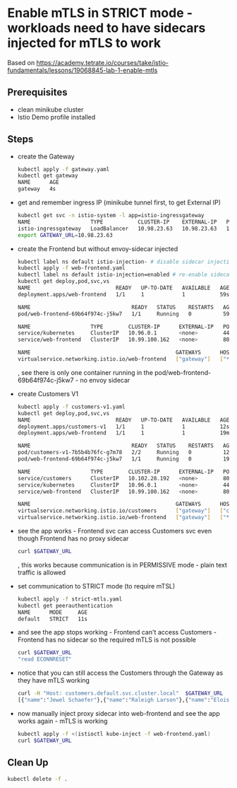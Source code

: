 # Enable mTLS in STRICT mode - workloads need to have sidecars injected for mTLS to work

Based on https://academy.tetrate.io/courses/take/istio-fundamentals/lessons/19068845-lab-1-enable-mtls

## Prerequisites

- clean minikube cluster
- Istio Demo profile installed

## Steps 

- create the Gateway
	```sh
	kubectl apply -f gateway.yaml
    kubectl get gateway
    NAME      AGE
    gateway   4s
    ```

- get and remember ingress IP (minikube tunnel first, to get External IP)
    ```sh
    kubectl get svc -n istio-system -l app=istio-ingressgateway
    NAME                   TYPE           CLUSTER-IP    EXTERNAL-IP   PORT(S)                                                                      AGE
    istio-ingressgateway   LoadBalancer   10.98.23.63   10.98.23.63   15021:30356/TCP,80:32547/TCP,443:32524/TCP,31400:30726/TCP,15443:30339/TCP   4d4h
    export GATEWAY_URL=10.98.23.63
    ```

- create the Frontend but without envoy-sidecar injected
    ```sh
    kubectl label ns default istio-injection- # disable sidecar injection
    kubectl apply -f web-frontend.yaml
    kubectl label ns default istio-injection=enabled # re-enable sidecar injection
    kubectl get deploy,pod,svc,vs  
    NAME                           READY   UP-TO-DATE   AVAILABLE   AGE
    deployment.apps/web-frontend   1/1     1            1           59s

    NAME                                READY   STATUS    RESTARTS   AGE
    pod/web-frontend-69b64f974c-j5kw7   1/1     Running   0          59s

    NAME                   TYPE        CLUSTER-IP      EXTERNAL-IP   PORT(S)   AGE
    service/kubernetes     ClusterIP   10.96.0.1       <none>        443/TCP   247d
    service/web-frontend   ClusterIP   10.99.100.162   <none>        80/TCP    59s

    NAME                                              GATEWAYS      HOSTS   AGE
    virtualservice.networking.istio.io/web-frontend   ["gateway"]   ["*"]   59s
	```
    , see there is only one container running in the pod/web-frontend-69b64f974c-j5kw7 - no envoy sidecar

- create Customers V1
    ```sh
    kubectl apply -f customers-v1.yaml
    kubectl get deploy,pod,svc,vs 
    NAME                           READY   UP-TO-DATE   AVAILABLE   AGE
    deployment.apps/customers-v1   1/1     1            1           12s
    deployment.apps/web-frontend   1/1     1            1           19m

    NAME                                READY   STATUS    RESTARTS   AGE
    pod/customers-v1-7b5b4b76fc-g7m78   2/2     Running   0          12s
    pod/web-frontend-69b64f974c-j5kw7   1/1     Running   0          19m

    NAME                   TYPE        CLUSTER-IP      EXTERNAL-IP   PORT(S)   AGE
    service/customers      ClusterIP   10.102.28.192   <none>        80/TCP    12s
    service/kubernetes     ClusterIP   10.96.0.1       <none>        443/TCP   247d
    service/web-frontend   ClusterIP   10.99.100.162   <none>        80/TCP    19m

    NAME                                              GATEWAYS      HOSTS                                     AGE
    virtualservice.networking.istio.io/customers      ["gateway"]   ["customers.default.svc.cluster.local"]   12s
    virtualservice.networking.istio.io/web-frontend   ["gateway"]   ["*"]                                     19m
    ```

- see the app works - Frontend svc can access Customers svc even though Frontend has no proxy sidecar
    ```sh
    curl $GATEWAY_URL
    ```
    , this works because communication is in PERMISSIVE mode - plain text traffic is allowed

- set communication to STRICT mode (to require mTSL)
    ```sh
    kubectl apply -f strict-mtls.yaml
    kubectl get peerauthentication
    NAME      MODE     AGE
    default   STRICT   11s
    ```
- and see the app stops working - Frontend can't access Customers - Frontend has no sidecar so the required mTLS is not possible
    ```sh
    curl $GATEWAY_URL
    "read ECONNRESET"
    ```

- notice that you can still access the Customers through the Gateway as they have mTLS working
    ```sh
    curl -H "Host: customers.default.svc.cluster.local"  $GATEWAY_URL
    [{"name":"Jewel Schaefer"},{"name":"Raleigh Larson"},{"name":"Eloise Senger"},{"name":"Moshe Zieme"},{"name":"Filiberto Lubowitz"},{"name":"Ms.Kadin Kling"},{"name":"Jennyfer Bergstrom"},{"name":"Candelario Rutherford"},{"name":"Kenyatta Flatley"},{"name":"Gianni Pouros"}]
    ```

- now manually inject proxy sidecar into web-frontend and see the app works again - mTLS is working
    ```sh
    kubectl apply -f <(istioctl kube-inject -f web-frontend.yaml)
    curl $GATEWAY_URL
    ```

## Clean Up

```sh
kubectl delete -f .
```